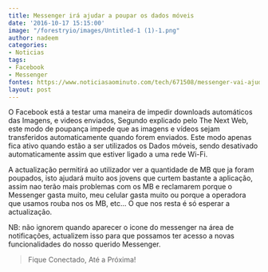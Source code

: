 ```yaml
---
title: Messenger irá ajudar a poupar os dados móveis
date: '2016-10-17 15:15:00'
image: "/forestryio/images/Untitled-1 (1)-1.png"
author: nadeem
categories:
- Noticias
tags:
- Facebook
- Messenger
fontes: https://www.noticiasaominuto.com/tech/671508/messenger-vai-ajuda-lo-a-poupar-dados-moveis
layout: post
---
```

O Facebook está a testar uma maneira de impedir downloads automáticos das Imagens, e videos enviados, Segundo explicado pelo The Next Web, este modo de poupança impede que as imagens e vídeos sejam transferidos automaticamente quando forem enviados. 
Este modo apenas fica ativo quando estão a ser utilizados os Dados móveis, sendo desativado automaticamente assim que estiver ligado a uma rede Wi-Fi.

A actualização permitirá ao utilizador ver a quantidade de MB que ja foram poupados, isto ajudará muito aos jovens que curtem bastante a aplicação, assim nao terão mais problemas com os MB e reclamarem porque o Messenger gasta muito, meu celular gasta muito ou porque a operadora que usamos rouba nos os MB, etc... 
O que nos resta é só esperar a actualização. 

NB: não ignorem quando aparecer o icone do messenger na área de notificações, actualizem isso para que possamos ter acesso a novas funcionalidades do nosso querido Messenger.

> Fique Conectado, Até a Próxima!